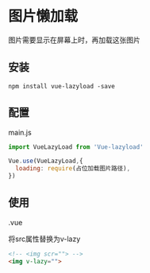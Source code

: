 # 图片懒加载

图片需要显示在屏幕上时，再加载这张图片

## 安装

```npm install vue-lazyload -save```

## 配置

main.js

``` JavaScript
import VueLazyLoad from 'Vue-lazyload'

Vue.use(VueLazyLoad,{
  loading: require(占位加载图片路径),
})
```

## 使用

.vue

将src属性替换为v-lazy

``` HTML
<!-- <img scr=""> -->
<img v-lazy="">
```
